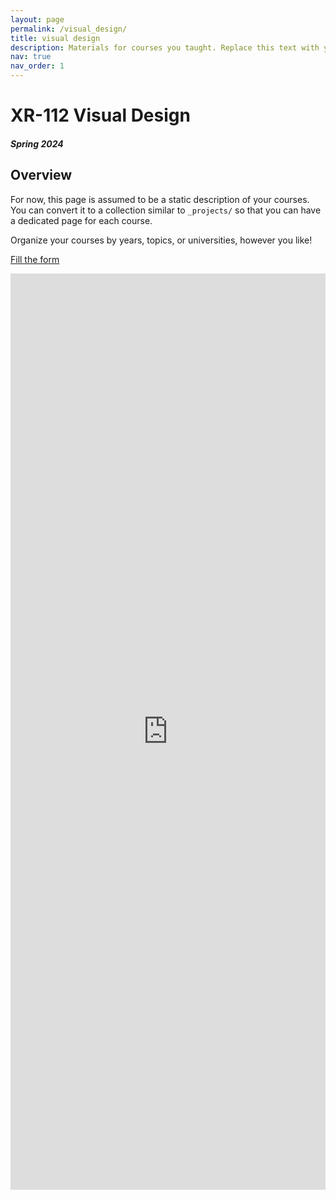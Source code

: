 ```yaml
---
layout: page
permalink: /visual_design/
title: visual design
description: Materials for courses you taught. Replace this text with your description.
nav: true
nav_order: 1
---
```


# XR-112 Visual Design
##### Spring 2024
## Overview


For now, this page is assumed to be a static description of your courses. You can convert it to a collection similar to `_projects/` so that you can have a dedicated page for each course.

Organize your courses by years, topics, or universities, however you like!




 <a href="https://forms.gle/g8a6FArvFEDyVBhb9">Fill the form</a> 




<iframe src="https://docs.google.com/forms/d/e/1FAIpQLSdNDD7ub3WQtzrB1OKU7HPaF-F8DtV4qVh5XcHlxyCRPgT1iQ/viewform?embedded=true" width="100%" height="1466" frameborder="0" marginheight="0" marginwidth="0">Loading…</iframe>

